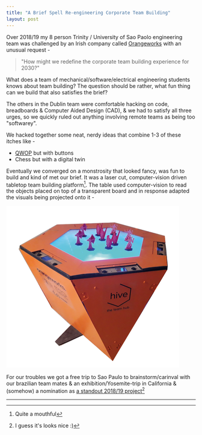 ```yaml
---
title: "A Brief Spell Re-engineering Corporate Team Building"
layout: post
---
```


Over 2018/19 my 8 person Trinity / University of Sao Paolo engineering team was challenged by an Irish company called [Orangeworks](https://www.orangeworks.ie/) with an unusual request -

> "How might we redefine the corporate team building experience for 2030?"

What does a team of mechanical/software/electrical engineering students knows about team building?  The question should be rather,  what fun thing can we build that also satisfies the brief?

The others in the Dublin team were comfortable hacking on code, breadboards & Computer Aided Design (CAD), & we had to satisfy all three urges,  so we quickly ruled out anything involving remote teams as being too "softwarey".  

We hacked together some neat, nerdy ideas that combine 1-3 of these itches like -

- [QWOP](http://www.foddy.net/Athletics.html) but with buttons
- Chess but with a digital twin

Eventually we converged on a monstrosity that looked fancy, was fun to build and kind of met our brief.  It was a laser cut, computer-vision driven tabletop team building platform[^1].  The table used computer-vision to read the objects placed on top of a transparent board and in response adapted the visuals being projected onto it -

![orangeworks.png](/assets/images/orangeworks.png)

For our troubles we got a free trip to Sao Paulo to brainstorm/carinval with our brazilian team mates & an exhibition/Yosemite-trip in California & (somehow) a nomination as [a standout 2018/19 project](https://sugar-network.org/projects/)[^2]

---


[^1]: Quite a mouthful
[^2]: I guess it's looks nice :)
